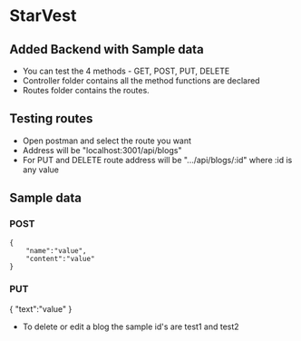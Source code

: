 # StarVest

## Added Backend with Sample data
- You can test the 4 methods - GET, POST, PUT, DELETE
- Controller folder contains all the method functions are declared
- Routes folder contains the routes.

## Testing routes
- Open postman and select the route you want
- Address will be "localhost:3001/api/blogs"
- For PUT and DELETE route address will be ".../api/blogs/:id" where :id is any value

## Sample data
### POST
```
{
    "name":"value",
    "content":"value"
}
```

### PUT
{
    "text":"value"
}

- To delete or edit a blog the sample id's are test1 and test2